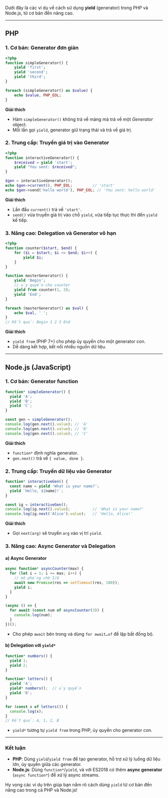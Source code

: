 Dưới đây là các ví dụ về cách sử dụng **yield** (generator) trong PHP và Node.js, từ cơ bản đến nâng cao.

---

## PHP

### 1. Cơ bản: Generator đơn giản

```php
<?php
function simpleGenerator() {
    yield 'first';
    yield 'second';
    yield 'third';
}

foreach (simpleGenerator() as $value) {
    echo $value, PHP_EOL;
}
```

**Giải thích**

* Hàm `simpleGenerator()` không trả về mảng mà trả về một *Generator* object.
* Mỗi lần gọi `yield`, generator giữ trạng thái và trả về giá trị.

### 2. Trung cấp: Truyền giá trị vào Generator

```php
<?php
function interactiveGenerator() {
    $received = yield 'start';
    yield "You sent: $received";
}

$gen = interactiveGenerator();
echo $gen->current(), PHP_EOL;         // 'start'
echo $gen->send('hello world'), PHP_EOL; // 'You sent: hello world'
```

**Giải thích**

* Lần đầu `current()` trả về `'start'`.
* `send()` vừa truyền giá trị vào chỗ `yield`, vừa tiếp tục thực thi đến `yield` kế tiếp.

### 3. Nâng cao: Delegation và Generator vô hạn

```php
<?php
function counter($start, $end) {
    for ($i = $start; $i <= $end; $i++) {
        yield $i;
    }
}

function masterGenerator() {
    yield 'Begin';
    // ủy quyền cho counter
    yield from counter(1, 3);
    yield 'End';
}

foreach (masterGenerator() as $val) {
    echo $val, ' ';
}
// Kết quả: Begin 1 2 3 End
```

**Giải thích**

* `yield from` (PHP 7+) cho phép ủy quyền cho một generator con.
* Dễ dàng kết hợp, kết nối nhiều nguồn dữ liệu.

---

## Node.js (JavaScript)

### 1. Cơ bản: Generator function

```js
function* simpleGenerator() {
  yield 'A';
  yield 'B';
  yield 'C';
}

const gen = simpleGenerator();
console.log(gen.next().value); // 'A'
console.log(gen.next().value); // 'B'
console.log(gen.next().value); // 'C'
```

**Giải thích**

* `function*` định nghĩa generator.
* `gen.next()` trả về `{ value, done }`.

### 2. Trung cấp: Truyền dữ liệu vào Generator

```js
function* interactiveGen() {
  const name = yield 'What is your name?';
  yield `Hello, ${name}!`;
}

const ig = interactiveGen();
console.log(ig.next().value);          // 'What is your name?'
console.log(ig.next('Alice').value);   // 'Hello, Alice!'
```

**Giải thích**

* Gọi `next(arg)` sẽ truyền `arg` vào vị trí `yield`.

### 3. Nâng cao: Async Generator và Delegation

#### a) Async Generator

```js
async function* asyncCounter(max) {
  for (let i = 1; i <= max; i++) {
    // mô phỏng chờ I/O
    await new Promise(res => setTimeout(res, 100));
    yield i;
  }
}

(async () => {
  for await (const num of asyncCounter(3)) {
    console.log(num);
  }
})();
```

* Cho phép `await` bên trong và dùng `for await…of` để lặp bất đồng bộ.

#### b) Delegation với `yield*`

```js
function* numbers() {
  yield 1;
  yield 2;
}

function* letters() {
  yield 'A';
  yield* numbers();  // ủy quyền
  yield 'B';
}

for (const x of letters()) {
  console.log(x);
}
// Kết quả: A, 1, 2, B
```

* `yield*` tương tự `yield from` trong PHP, ủy quyền cho generator con.

---

### Kết luận

* **PHP**: Dùng `yield`/`yield from` để tạo generator, hỗ trợ xử lý luồng dữ liệu lớn, ủy quyền giữa các generator.
* **Node.js**: Dùng `function*`/`yield`, và với ES2018 có thêm **async generator** (`async function*`) để xử lý async streams.

Hy vọng các ví dụ trên giúp bạn nắm rõ cách dùng `yield` từ cơ bản đến nâng cao trong cả PHP và Node.js!
